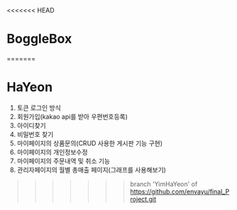 <<<<<<< HEAD
# BoggleBox
=======
# HaYeon
1. 토큰 로그인 방식
2. 회원가입(kakao api를 받아 우편번호등록)
3. 아이디찾기
4. 비밀번호 찾기
5. 마이페이지의 상품문의(CRUD 사용한 게시판 기능 구현)
6. 마이페이지의 개인정보수정
7. 마이페이지의 주문내역 및 취소 기능
8. 관리자페이지의 월별 총매출 페이지(그래프를 사용해보기)
>>>>>>> branch 'YimHaYeon' of https://github.com/envayu/final_Project.git
